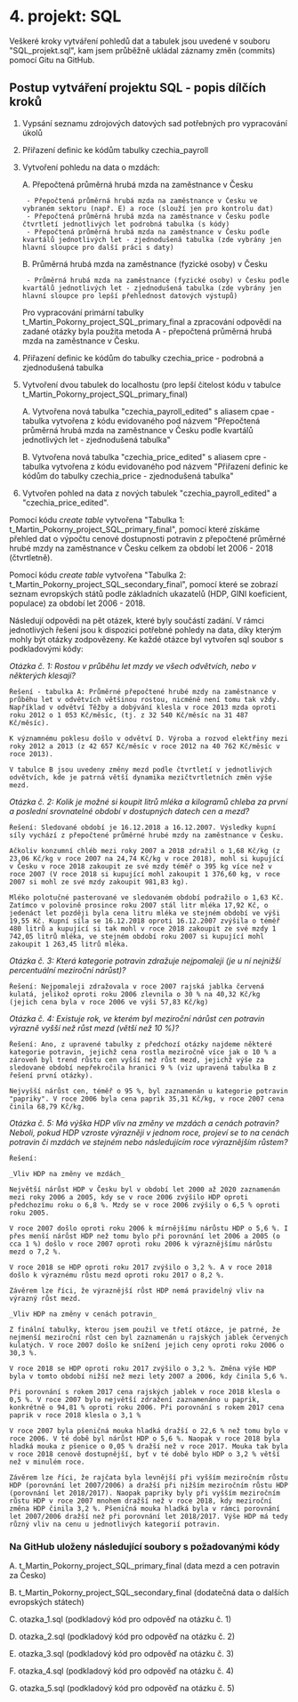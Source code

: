 # 4. projekt: SQL

Veškeré kroky vytváření pohledů dat a tabulek jsou uvedené v souboru
"SQL_projekt.sql", kam jsem průběžně ukládal záznamy změn (commits) pomocí Gitu na GitHub.

## Postup vytváření projektu SQL - popis dílčích kroků

1. Vypsání seznamu zdrojových datových sad potřebných pro vypracování úkolů

2. Přiřazení definic ke kódům tabulky czechia_payroll

3. Vytvoření pohledu na data o mzdách:

    A. Přepočtená průměrná hrubá mzda na zaměstnance v Česku

        - Přepočtená průměrná hrubá mzda na zaměstnance v Česku ve vybraném sektoru (např. E) a roce (slouží jen pro kontrolu dat)
        - Přepočtená průměrná hrubá mzda na zaměstnance v Česku podle čtvrtletí jednotlivých let podrobná tabulka (s kódy)
        - Přepočtená průměrná hrubá mzda na zaměstnance v Česku podle kvartálů jednotlivých let - zjednodušená tabulka (zde vybrány jen hlavní sloupce pro další práci s daty)

    B. Průměrná hrubá mzda na zaměstnance (fyzické osoby) v Česku

        - Průměrná hrubá mzda na zaměstnance (fyzické osoby) v Česku podle kvartálů jednotlivých let - zjednodušená tabulka (zde vybrány jen hlavní sloupce pro lepší přehlednost datových výstupů)
    
    Pro vypracování primární tabulky t_Martin_Pokorny_project_SQL_primary_final a zpracování
    odpovědí na zadané otázky byla použita metoda A - přepočtená průměrná hrubá mzda na zaměstnance v Česku.

4. Přiřazení definic ke kódům do tabulky czechia_price - podrobná a zjednodušená tabulka

5. Vytvoření dvou tabulek do localhostu (pro lepší čitelost kódu v tabulce t_Martin_Pokorny_project_SQL_primary_final)

    A. Vytvořena nová tabulka "czechia_payroll_edited" s aliasem cpae
        - tabulka vytvořena z kódu evidovaného pod názvem "Přepočtená průměrná hrubá mzda na zaměstnance v Česku podle kvartálů jednotlivých let - zjednodušená tabulka"
    
    B. Vytvořena nová tabulka "czechia_price_edited" s aliasem cpre
        - tabulka vytvořena z kódu evidovaného pod názvem "Přiřazení definic ke kódům do tabulky czechia_price - zjednodušená tabulka"

6. Vytvořen pohled na data z nových tabulek "czechia_payroll_edited" a "czechia_price_edited". 

Pomocí kódu _create table_ vytvořena "Tabulka 1: t_Martin_Pokorny_project_SQL_primary_final", pomocí které získáme přehled dat o výpočtu cenové dostupnosti potravin z přepočtené průměrné hrubé mzdy na zaměstnance v Česku celkem za období let 2006 - 2018 (čtvrtletně).

Pomocí kódu _create table_ vytvořena "Tabulka 2: t_Martin_Pokorny_project_SQL_secondary_final", pomocí které se zobrazí seznam evropských států podle základních ukazatelů (HDP, GINI koeficient, populace) za období let 2006 - 2018.

Následují odpovědi na pět otázek, které byly součástí zadání. V rámci jednotlivých řešení jsou k dispozici potřebné pohledy na data, díky kterým mohly být otázky zodpovězeny. Ke každé otázce byl vytvořen sql soubor s podkladovými kódy:

*Otázka č. 1: Rostou v průběhu let mzdy ve všech odvětvích, nebo v některých klesají?*

    Řešení - tabulka A: Průměrné přepočtené hrubé mzdy na zaměstnance v průběhu let v odvětvích většinou rostou, nicméně není tomu tak vždy. Například v odvětví Těžby a dobývání klesla v roce 2013 mzda oproti roku 2012 o 1 053 Kč/měsíc, (tj. z 32 540 Kč/měsíc na 31 487 Kč/měsíc).
 
    K významnému poklesu došlo v odvětví D. Výroba a rozvod elektřiny mezi roky 2012 a 2013 (z 42 657 Kč/měsíc v roce 2012 na 40 762 Kč/měsíc v roce 2013).

    V tabulce B jsou uvedeny změny mezd podle čtvrtletí v jednotlivých odvětvích, kde je patrná větší dynamika mezičtvrtletních změn výše mezd.

*Otázka č. 2: Kolik je možné si koupit litrů mléka a kilogramů chleba za první a poslední srovnatelné období v dostupných datech cen a mezd?*

    Řešení: Sledované období je 16.12.2018 a 16.12.2007. Výsledky kupní síly vychází z přepočtené průměrné hrubé mzdy na zaměstnance v Česku.

    Ačkoliv konzumní chléb mezi roky 2007 a 2018 zdražil o 1,68 Kč/kg (z 23,06 Kč/kg v roce 2007 na 24,74 Kč/kg v roce 2018), mohl si kupující v Česku v roce 2018 zakoupit ze své mzdy téměř o 395 kg více než v roce 2007 (V roce 2018 si kupující mohl zakoupit 1 376,60 kg, v roce 2007 si mohl ze své mzdy zakoupit 981,83 kg).

    Mléko polotučné pasterované ve sledovaném období podražilo o 1,63 Kč. Zatímco v polovině prosince roku 2007 stál litr mléka 17,92 Kč, o jedenáct let později byla cena litru mléka ve stejném období ve výši 19,55 Kč. Kupní síla se 16.12.2018 oproti 16.12.2007 zvýšila o téměř 480 litrů a kupující si tak mohl v roce 2018 zakoupit ze své mzdy 1 742,05 litrů mléka, ve stejném období roku 2007 si kupující mohl zakoupit 1 263,45 litrů mléka.

*Otázka č. 3: Která kategorie potravin zdražuje nejpomaleji (je u ní nejnižší percentuální meziroční nárůst)?*

    Řešení: Nejpomaleji zdražovala v roce 2007 rajská jablka červená kulatá, jelikož oproti roku 2006 zlevnila o 30 % na 40,32 Kč/kg (jejich cena byla v roce 2006 ve výši 57,83 Kč/kg)

*Otázka č. 4: Existuje rok, ve kterém byl meziroční nárůst cen potravin výrazně vyšší než růst mezd (větší než 10 %)?*

    Řešení: Ano, z upravené tabulky z předchozí otázky najdeme některé kategorie potravin, jejichž cena rostla meziročně více jak o 10 % a zároveň byl trend růstu cen vyšší než růst mezd, jejichž výše za sledované období nepřekročila hranici 9 % (viz upravená tabulka B z řešení první otázky).

    Nejvyšší nárůst cen, téměř o 95 %, byl zaznamenán u kategorie potravin "papriky". V roce 2006 byla cena paprik 35,31 Kč/kg, v roce 2007 cena činila 68,79 Kč/kg.

*Otázka č. 5: Má výška HDP vliv na změny ve mzdách a cenách potravin? Neboli, pokud HDP vzroste výrazněji v jednom roce, projeví se to na cenách potravin či mzdách ve stejném nebo následujícím roce výraznějším růstem?*

    Řešení: 

    _Vliv HDP na změny ve mzdách_

    Největší nárůst HDP v Česku byl v období let 2000 až 2020 zaznamenán mezi roky 2006 a 2005, kdy se v roce 2006 zvýšilo HDP oproti předchozímu roku o 6,8 %. Mzdy se v roce 2006 zvýšily o 6,5 % oproti roku 2005.

    V roce 2007 došlo oproti roku 2006 k mírnějšímu nárůstu HDP o 5,6 %. I přes menší nárůst HDP než tomu bylo při porovnání let 2006 a 2005 (o cca 1 %) došlo v roce 2007 oproti roku 2006 k výraznějšímu nárůstu mezd o 7,2 %.

    V roce 2018 se HDP oproti roku 2017 zvýšilo o 3,2 %. A v roce 2018 došlo k výraznému růstu mezd oproti roku 2017 o 8,2 %.

    Závěrem lze říci, že výraznější růst HDP nemá pravidelný vliv na výrazný růst mezd.

    _Vliv HDP na změny v cenách potravin_

    Z finální tabulky, kterou jsem použil ve třetí otázce, je patrné, že nejmenší meziroční růst cen byl zaznamenán u rajských jablek červených kulatých. V roce 2007 došlo ke snížení jejich ceny oproti roku 2006 o 30,3 %. 

    V roce 2018 se HDP oproti roku 2017 zvýšilo o 3,2 %. Změna výše HDP byla v tomto období nižší než mezi lety 2007 a 2006, kdy činila 5,6 %.

    Při porovnání s rokem 2017 cena rajských jablek v roce 2018 klesla o 0,5 %. V roce 2007 bylo největší zdražení zaznamenáno u paprik, konkrétně o 94,81 % oproti roku 2006. Při porovnání s rokem 2017 cena paprik v roce 2018 klesla o 3,1 %

    V roce 2007 byla pšeničná mouka hladká dražší o 22,6 % než tomu bylo v roce 2006. V té době byl nárůst HDP o 5,6 %. Naopak v roce 2018 byla hladká mouka z pšenice o 0,05 % dražší než v roce 2017. Mouka tak byla v roce 2018 cenově dostupnější, byť v té době bylo HDP o 3,2 % větší než v minulém roce.

    Závěrem lze říci, že rajčata byla levnější při vyšším meziročním růstu HDP (porovnání let 2007/2006) a dražší při nižším meziročním růstu HDP (porovnání let 2018/2017). Naopak papriky byly při vyšším meziročním růstu HDP v roce 2007 mnohem dražší než v roce 2018, kdy meziroční změna HDP činila 3,2 %. Pšeničná mouka hladká byla v rámci porovnání let 2007/2006 dražší než při porovnání let 2018/2017. Výše HDP má tedy různý vliv na cenu u jednotlivých kategorií potravin.

### Na GitHub uloženy následující soubory s požadovanými kódy

A. t_Martin_Pokorny_project_SQL_primary_final (data mezd a cen potravin za Česko)

B. t_Martin_Pokorny_project_SQL_secondary_final (dodatečná data o dalších evropských státech)

C. otazka_1.sql (podkladový kód pro odpověď na otázku č. 1)

D. otazka_2.sql (podkladový kód pro odpověď na otázku č. 2)

E. otazka_3.sql (podkladový kód pro odpověď na otázku č. 3)

F. otazka_4.sql (podkladový kód pro odpověď na otázku č. 4)

G. otazka_5.sql (podkladový kód pro odpověď na otázku č. 5)



    


